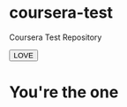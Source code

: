 # coursera-test
Coursera Test Repository
<!DOCTYPE html>
<html>
<head>
	<meta charset="utf-8">
	<meta name="viewport" content="width=device-width, initial-scale=1">
	<title>Hi Lovely</title>
</head>
<button>LOVE</button>
<body>
<h1>You're the one</h1>
</body>
</html>